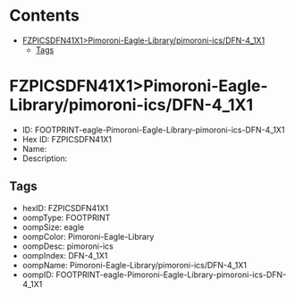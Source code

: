 



Contents
========

* [FZPICSDFN41X1>Pimoroni-Eagle-Library/pimoroni-ics/DFN-4_1X1](#fzpicsdfn41x1pimoroni-eagle-librarypimoroni-icsdfn-4_1x1)
	* [Tags](#tags)

# FZPICSDFN41X1>Pimoroni-Eagle-Library/pimoroni-ics/DFN-4_1X1

- ID: FOOTPRINT-eagle-Pimoroni-Eagle-Library-pimoroni-ics-DFN-4_1X1
- Hex ID: FZPICSDFN41X1
- Name: 
- Description: 

## Tags

- hexID: FZPICSDFN41X1
- oompType: FOOTPRINT
- oompSize: eagle
- oompColor: Pimoroni-Eagle-Library
- oompDesc: pimoroni-ics
- oompIndex: DFN-4_1X1
- oompName: Pimoroni-Eagle-Library/pimoroni-ics/DFN-4_1X1
- oompID: FOOTPRINT-eagle-Pimoroni-Eagle-Library-pimoroni-ics-DFN-4_1X1
